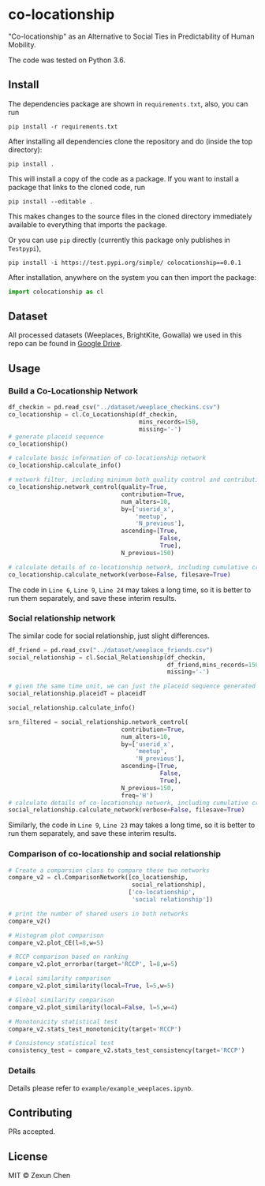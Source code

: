 # co-locationship

"Co-locationship" as an Alternative to Social Ties in Predictability of Human Mobility.

The code was tested on Python 3.6.

## Install

The dependencies package are shown in `requirements.txt`, also, you can run 

```
pip install -r requirements.txt
```

After installing all dependencies clone the repository and do (inside the top directory):

```
pip install . 
```

This will install a copy of the code as a package. If you want to install a package that links to the cloned code, run

```
pip install --editable .
```

This makes changes to the source files in the cloned directory immediately available to everything that imports the package.

Or you can use `pip` directly (currently this package only publishes in `Testpypi`), 

```
pip install -i https://test.pypi.org/simple/ colocationship==0.0.1
```

After installation, anywhere on the system you can then import the package:

```python
import colocationship as cl
```

## Dataset

All processed datasets (Weeplaces, BrightKite, Gowalla) we used in this repo can be found in [Google Drive](https://drive.google.com/drive/folders/1C71Atf4x7eTAEazAPehih5_zkBqqfX4M?usp=sharing).

## Usage

### Build a Co-Locationship Network

```python
df_checkin = pd.read_csv("../dataset/weeplace_checkins.csv")
co_locationship = cl.Co_Locationship(df_checkin,
                                     mins_records=150,
                                     missing='-')
# generate placeid sequence
co_locationship()

# calculate basic information of co-locationship network
co_locationship.calculate_info()

# network filter, including minimum both quality control and contribution control, and minimum 10 alters requirement and ranking.
co_locationship.network_control(quality=True, 
                                contribution=True, 
                                num_alters=10, 
                                by=['userid_x', 
                                    'meetup',
                                    'N_previous'], 
                                ascending=[True, 
                                           False, 
                                           True],
                                N_previous=150)

# calculate details of co-locationship network, including cumulative cross-entropy and cumulative cross-predictability
co_locationship.calculate_network(verbose=False, filesave=True)
```

The code in `Line 6`, `Line 9`, `Line 24` may takes a long time, so it is better to run them separately, and save these interim results.

### Social relationship network

The similar code for social relationship, just slight differences.

```Python
df_friend = pd.read_csv("../dataset/weeplace_friends.csv")
social_relationship = cl.Social_Relationship(df_checkin,
                                             df_friend,mins_records=150,
                                             missing='-')

# given the same time unit, we can just the placeid sequence generated by co-locationship, otherwise, also run `social_relationship()` to generate placeid sequence again.
social_relationship.placeidT = placeidT

social_relationship.calculate_info()

srn_filtered = social_relationship.network_control(
                                contribution=True, 
                                num_alters=10, 
                                by=['userid_x', 
                                    'meetup',
                                    'N_previous'], 
                                ascending=[True, 
                                           False, 
                                           True],
                                N_previous=150,
                                freq='H')
# calculate details of co-locationship network, including cumulative cross-entropy and cumulative cross-predictability
social_relationship.calculate_network(verbose=False, filesave=True)
```

Similarly, the code in  `Line 9`, `Line 23` may takes a long time, so it is better to run them separately, and save these interim results.

### Comparison of co-locationship and social relationship

```python
# Create a comparsion class to compare these two networks
compare_v2 = cl.ComparisonNetwork([co_locationship,
                                   social_relationship],
                                  ['co-locationship',
                                   'social relationship'])

# print the number of shared users in both networks
compare_v2()

# Histogram plot comparison
compare_v2.plot_CE(l=8,w=5)

# RCCP comparison based on ranking
compare_v2.plot_errorbar(target='RCCP', l=8,w=5)

# Local similarity comparison
compare_v2.plot_similarity(local=True, l=5,w=5)

# Global similarity comparison
compare_v2.plot_similarity(local=False, l=5,w=4)

# Monotonicity statistical test
compare_v2.stats_test_monotonicity(target='RCCP')

# Consistency statistical test
consistency_test = compare_v2.stats_test_consistency(target='RCCP')
```

### Details

Details please refer to `example/example_weeplaces.ipynb`.

## Contributing

PRs accepted.

## License

MIT © Zexun Chen